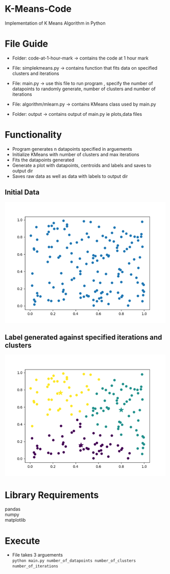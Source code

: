 # K-Means-Code 
Implementation of K Means Algorithm in Python 

# File Guide  

- Folder: code-at-1-hour-mark -> contains the code at 1 hour mark    
- File: simplekmeans.py -> contains function that fits data on specified clusters and iterations   


- File: main.py -> use this file to run program , specify the number of datapoints to randomly generate, number of clusters and number of iterations    
- File: algorithm/mlearn.py -> contains KMeans class used by main.py  
- Folder: output -> contains output of main.py ie plots,data files  


# Functionality
- Program generates n datapoints specified in arguements 
- Initialize KMeans with number of clusters and max iterations 
- Fits the datapoints generated  
- Generate a plot with datapoints, centroids and labels and saves to output dir 
- Saves raw data as well as data with labels to output dir 

## Initial Data 
 ![p](output/initial-data.png) 

## Label generated against specified iterations and clusters 
 ![p](output/data-3-clusters-30-iteration.png) 

# Library Requirements  
pandas  
numpy  
matplotlib   

  
# Execute 
- File takes 3 arguements  
 `python main.py number_of_datapoints number_of_clusters number_of_iterations`

